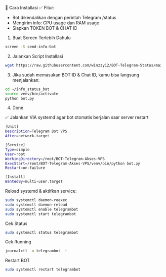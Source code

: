 🚀 Cara Installasi
✅ Fitur:
* Bot dikendalikan dengan perintah Telegram /status
* Mengirim info: CPU usage dan RAM usage
* Siapkan TOKEN BOT & CHAT ID

1. Buat Screen Terlebih Dahulu
```bash
screen -S send-info-bot
```
2. Jalankan Script Installasi
```bash
wget https://raw.githubusercontent.com/winzzy12/BOT-Telegram-Status/main/install_bot.sh && chmod +x install_bot.sh && ./install_bot.sh
```
3. Jika sudah memasukan BOT ID & Chat ID, kamu bisa langsung menjalankan:
```bash
cd ~/info_status_bot
source venv/bin/activate
python bot.py
```
4. Done

✅ Jalankan VIA systemd agar bot otomatis berjalan saar server restart
```bash
[Unit]
Description=Telegram Bot VPS
After=network.target

[Service]
Type=simple
User=root
WorkingDirectory=/root/BOT-Telegram-Akses-VPS
ExecStart=/root/BOT-Telegram-Akses-VPS/venv/bin/python bot.py
Restart=on-failure

[Install]
WantedBy=multi-user.target
```
Reload systemd & aktifkan service:
```bash
sudo systemctl daemon-reexec
sudo systemctl daemon-reload
sudo systemctl enable telegrambot
sudo systemctl start telegrambot
```

Cek Status
```bash
sudo systemctl status telegrambot
```
Cek Running
```bash
journalctl -u telegrambot -f
```
Restart BOT
```bash
sudo systemctl restart telegrambot
```
